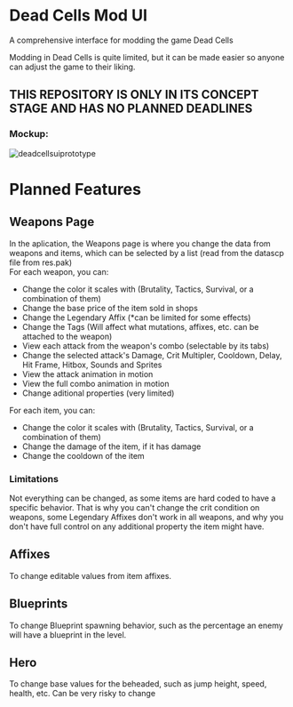 # Dead Cells Mod UI
A comprehensive interface for modding the game Dead Cells

Modding in Dead Cells is quite limited, but it can be made easier so anyone can adjust the game to their liking.

## THIS REPOSITORY IS ONLY IN ITS CONCEPT STAGE AND HAS NO PLANNED DEADLINES

### Mockup:

![deadcellsuiprototype](https://github.com/user-attachments/assets/d95dd0e5-8b16-4323-84c0-330d17916763)

# Planned Features

## Weapons Page

In the aplication, the Weapons page is where you change the data from weapons and items, which can be selected by a list (read from the datascp file from res.pak)<br>
For each weapon, you can:
* Change the color it scales with (Brutality, Tactics, Survival, or a combination of them)
* Change the base price of the item sold in shops
* Change the Legendary Affix (*can be limited for some effects)
* Change the Tags (Will affect what mutations, affixes, etc. can be attached to the weapon)
* View each attack from the weapon's combo (selectable by its tabs)
* Change the selected attack's Damage, Crit Multipler, Cooldown, Delay, Hit Frame, Hitbox, Sounds and Sprites
* View the attack animation in motion
* View the full combo animation in motion
* Change aditional properties (very limited)

For each item, you can:
* Change the color it scales with (Brutality, Tactics, Survival, or a combination of them)
* Change the damage of the item, if it has damage
* Change the cooldown of the item

### Limitations

Not everything can be changed, as some items are hard coded to have a specific behavior. That is why you can't change the crit condition on weapons, some Legendary Affixes don't work in all weapons, and why you don't have full control on any additional property the item might have.

## Affixes

To change editable values from item affixes.

## Blueprints

To change Blueprint spawning behavior, such as the percentage an enemy will have a blueprint in the level.

## Hero

To change base values for the beheaded, such as jump height, speed, health, etc. Can be very risky to change
